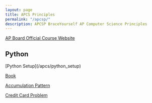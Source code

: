 ```yaml
---
layout: page
title: APCS Principles
permalink: "/apcsp/"
description: APCSP BraceYourself AP Computer Science Principles
---
```


<div class="section" markdown="1">

[AP Board Official Course Website](https://apstudent.collegeboard.org/apcourse/ap-computer-science-principles)

</div>

## Python


<div class="section" markdown="1">
  [Python Setup](/apcs/python_setup)
  
  [Book](https://drive.google.com/a/dcsdk12.org/file/d/0B2E_0TgQPuOYOVFsZDJRbndwRms/view?usp=sharing)
</div>

[Accumulation Pattern](/apcsp/accumulation)

[Credit Card Problem](/public/files/apcsp/credit_card.txt)


<!--## Exam

### Plan

<div class="section" markdown="1">

<table class="calendar">
  <thead>
    <tr>
      <th>Jan</th>
      <th>Feb</th>
      <th>Mar</th>
      <th>Apr</th>
      <th>May</th>
    </tr>
  </thead>
  <tbody>
    <tr>
      <td><a href="https://dcsdk12.revtrak.net/tek9.asp?pg=rw_mvhs">Register For Exam</a></td>
      <td class="even"><a href="/apcsp/explore">Explore Task</a></td>
      <td rowspan="2"><a href="/apcsp/create">Create Task</a></td>
      <td class="even">Review for Exam</td>
      <td rowspan="2">Exam</td>
    </tr>
    <tr>
      <td class="odd">Find a Research Topic</td>
      <td>Find a Program Idea</td>
      <td>Turn in Tasks</td>
    </tr>
  </tbody>
</table>

</div>

### Registration

<div class="section" markdown="1">

Deadline: Sunday, March 5th @ midnight <br>
Fee: $93.00 through February, $118 afterward <br>
[Register Here](https://dcsdk12.revtrak.net/tek9.asp?pg=rw_mvhs)

</div>

### Important Info

<div class="section" markdown="1">

* [Course and Exam Description](https://secure-media.collegeboard.org/digitalServices/pdf/ap/ap-computer-science-principles-course-and-exam-description.pdf)
* [AP Digital Portfolio Student User Guide](https://secure-media.collegeboard.org/digitalServices/pdf/ap/computer-science-principles-digital-portfolio-student-guide.pdf)
* [Site with sample responses and rubrics](http://apcentral.collegeboard.com/apc/public/exam/exam_information/231726.html)

</div>

### Performance Tasks

<div class="section" markdown="1">
  
Due **April 30th**

<p id="enroll" class="section-title">Enrollment</p>
<div class="section" markdown="1">
You must set up an account with **College Board** and link your **Digital Portfolio** to our class. Here's [instructions for enrolling](https://secure-media.collegeboard.org/digitalServices/pdf/ap/computer-science-principles-digital-portfolio-student-guide.pdf).
</div>

<p class="section-title">Task Summaries</p>
<div class="section" markdown="1">
1. [Explore Task](/apcsp/explore)
2. [Create Task](/apcsp/create)
</div>

<p class="section-title">Submission</p>
<div class="section" markdown="1">
[AP Digital Portfolio - Student User Guide](https://secure-media.collegeboard.org/digitalServices/pdf/ap/computer-science-principles-digital-portfolio-student-guide.pdf)
</div>
</div>

### Exam Day

<div class="section" markdown="1">

Friday, May 5th <br>
Test begins at 12 noon | **Arrive Early!**

<iframe src="https://www.google.com/maps/embed?pb=!1m18!1m12!1m3!1d27835.052190901286!2d-104.96827113063982!3d39.54635299487958!2m3!1f0!2f0!3f0!3m2!1i1024!2i768!4f13.1!3m3!1m2!1s0x876c8384a6ad98bf%3A0xc41027800673dbd!2sSt+Andrew+United+Methodist+Church!5e0!3m2!1sen!2sus!4v1485893448674" width="600" height="450" frameborder="0" style="border:0" allowfullscreen></iframe>

<br>

* The test may take up to **2 hrs and 30 min**.
* Dress in layers so you can be comfortable in a warm or a cold room.

</div>

### Multiple Choice Preparation

<div class="section" markdown="1">

There is an official practice exam that the AP Board does not let me distribute outside of the classroom. Plan to use one entire `SOAR` period in April to take it.

Other resources:

<div class="section" markdown="1">

* Another practice test is available in the [Course and Exam Description](https://secure-media.collegeboard.org/digitalServices/pdf/ap/)
* [Review](http://rites.cs.uri.edu/material.php)
* [Practice Questions](https://www.albert.io/ap-computer-science-principles/questions)
* Big Ideas
  1. Creativity
  2. Abstraction
  3. Data and Information
  4. Algorithms
  5. Programming
  6. The Internet
  7. Global Impact

</div>

</div>-->